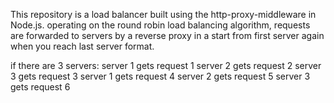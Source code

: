 This repository is a load balancer built using the http-proxy-middleware in Node.js.
operating on the round robin load balancing algorithm, requests are forwarded
to servers by a reverse proxy in a start from first server again when you reach 
last server format.

if there are 3 servers: 
server 1 gets request 1
server 2 gets request 2
server 3 gets request 3
server 1 gets request 4
server 2 gets request 5
server 3 gets request 6








